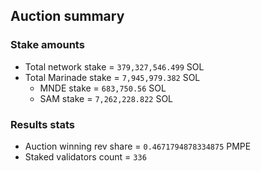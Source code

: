 ## Auction summary

### Stake amounts
- Total network stake = `379,327,546.499` SOL
- Total Marinade stake = `7,945,979.382` SOL
  - MNDE stake = `683,750.56` SOL
  - SAM stake = `7,262,228.822` SOL

### Results stats
- Auction winning rev share = `0.4671794878334875` PMPE
- Staked validators count = `336`
